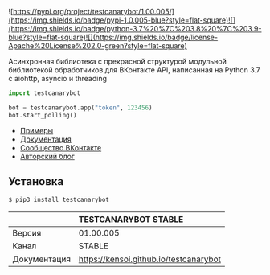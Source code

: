 ![https://pypi.org/project/testcanarybot/1.00.005/](https://img.shields.io/badge/pypi-1.0.005-blue?style=flat-square)![](https://img.shields.io/badge/python-3.7%20%7C%203.8%20%7C%203.9-blue?style=flat-square)![](https://img.shields.io/badge/license-Apache%20License%202.0-green?style=flat-square)

Асинхронная библиотека с прекрасной структурой модульной библиотекой обработчиков для ВКонтакте API, написанная на Python 3.7 с aiohttp, asyncio и threading

```python
import testcanarybot

bot = testcanarybot.app("token", 123456)
bot.start_polling()
```

* [Примеры](https://github.com/kensoi/testcanarybot/tree/stable/library)
* [Документация](https://kensoi.github.io/testcanarybot)
* [Сообщество ВКонтакте](https://vk.com/testcanarybot)
* [Авторский блог](https://vk.com/crubbukket)

## Установка

```bash
$ pip3 install testcanarybot 
```

|              | TESTCANARYBOT STABLE                   |
| :----------- | :------------------------------------- |
| Версия       | 01.00.005                              |
| Канал        | STABLE                                 |
| Документация | https://kensoi.github.io/testcanarybot |